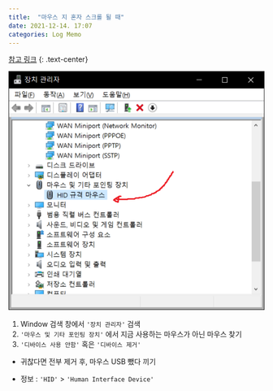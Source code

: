 ```yaml
---
title:  "마우스 지 혼자 스크롤 될 때"
date: 2021-12-14. 17:07
categories: Log Memo
---
```


[참고 링크](https://jackfink.blogspot.com/2019/07/window-10.html)
{: .text-center}

![장치 관리자 스크린샷](\assets\img\0000.png)

1. Window 검색 창에서 `'장치 관리자'` 검색
2. `'마우스 및 기타 포인팅 장치'` 에서 지금 사용하는 마우스가 아닌 마우스 찾기
3. `'디바이스 사용 안함'` 혹은 `'디바이스 제거'`

* 귀찮다면 전부 제거 후, 마우스 USB 뺐다 끼기

* 정보 : `'HID'` > `'Human Interface Device'`
